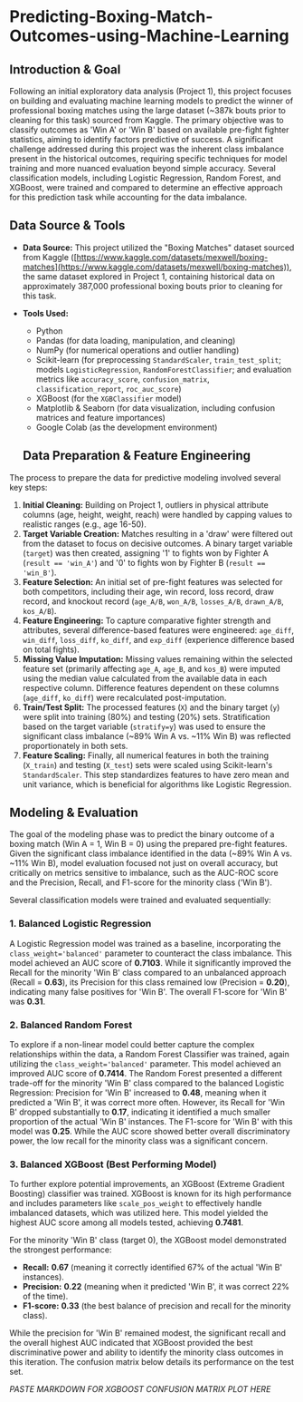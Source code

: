 # Predicting-Boxing-Match-Outcomes-using-Machine-Learning

## Introduction & Goal

Following an initial exploratory data analysis (Project 1), this project focuses on building and evaluating machine learning models to predict the winner of professional boxing matches using the large dataset (~387k bouts prior to cleaning for this task) sourced from Kaggle. The primary objective was to classify outcomes as 'Win A' or 'Win B' based on available pre-fight fighter statistics, aiming to identify factors predictive of success. A significant challenge addressed during this project was the inherent class imbalance present in the historical outcomes, requiring specific techniques for model training and more nuanced evaluation beyond simple accuracy. Several classification models, including Logistic Regression, Random Forest, and XGBoost, were trained and compared to determine an effective approach for this prediction task while accounting for the data imbalance.

## Data Source & Tools

* **Data Source:** This project utilized the "Boxing Matches" dataset sourced from Kaggle ([https://www.kaggle.com/datasets/mexwell/boxing-matches](https://www.kaggle.com/datasets/mexwell/boxing-matches)), the same dataset explored in Project 1, containing historical data on approximately 387,000 professional boxing bouts prior to cleaning for this task.
* **Tools Used:**
    * Python
    * Pandas (for data loading, manipulation, and cleaning)
    * NumPy (for numerical operations and outlier handling)
    * Scikit-learn (for preprocessing `StandardScaler`, `train_test_split`; models `LogisticRegression`, `RandomForestClassifier`; and evaluation metrics like `accuracy_score`, `confusion_matrix`, `classification_report`, `roc_auc_score`)
    * XGBoost (for the `XGBClassifier` model)
    * Matplotlib & Seaborn (for data visualization, including confusion matrices and feature importances)
    * Google Colab (as the development environment)

  ## Data Preparation & Feature Engineering

The process to prepare the data for predictive modeling involved several key steps:

1.  **Initial Cleaning:** Building on Project 1, outliers in physical attribute columns (age, height, weight, reach) were handled by capping values to realistic ranges (e.g., age 16-50).
2.  **Target Variable Creation:** Matches resulting in a 'draw' were filtered out from the dataset to focus on decisive outcomes. A binary target variable (`target`) was then created, assigning '1' to fights won by Fighter A (`result == 'win_A'`) and '0' to fights won by Fighter B (`result == 'win_B'`).
3.  **Feature Selection:** An initial set of pre-fight features was selected for both competitors, including their age, win record, loss record, draw record, and knockout record (`age_A/B`, `won_A/B`, `losses_A/B`, `drawn_A/B`, `kos_A/B`).
4.  **Feature Engineering:** To capture comparative fighter strength and attributes, several difference-based features were engineered: `age_diff`, `win_diff`, `loss_diff`, `ko_diff`, and `exp_diff` (experience difference based on total fights).
5.  **Missing Value Imputation:** Missing values remaining within the selected feature set (primarily affecting `age_A`, `age_B`, and `kos_B`) were imputed using the median value calculated from the available data in each respective column. Difference features dependent on these columns (`age_diff`, `ko_diff`) were recalculated post-imputation.
6.  **Train/Test Split:** The processed features (`X`) and the binary target (`y`) were split into training (80%) and testing (20%) sets. Stratification based on the target variable (`stratify=y`) was used to ensure the significant class imbalance (~89% Win A vs. ~11% Win B) was reflected proportionately in both sets.
7.  **Feature Scaling:** Finally, all numerical features in both the training (`X_train`) and testing (`X_test`) sets were scaled using Scikit-learn's `StandardScaler`. This step standardizes features to have zero mean and unit variance, which is beneficial for algorithms like Logistic Regression.

## Modeling & Evaluation

The goal of the modeling phase was to predict the binary outcome of a boxing match (Win A = 1, Win B = 0) using the prepared pre-fight features. Given the significant class imbalance identified in the data (~89% Win A vs. ~11% Win B), model evaluation focused not just on overall accuracy, but critically on metrics sensitive to imbalance, such as the AUC-ROC score and the Precision, Recall, and F1-score for the minority class ('Win B').

Several classification models were trained and evaluated sequentially:

### 1. Balanced Logistic Regression

A Logistic Regression model was trained as a baseline, incorporating the `class_weight='balanced'` parameter to counteract the class imbalance. This model achieved an AUC score of **0.7103**. While it significantly improved the Recall for the minority 'Win B' class compared to an unbalanced approach (Recall = **0.63**), its Precision for this class remained low (Precision = **0.20**), indicating many false positives for 'Win B'. The overall F1-score for 'Win B' was **0.31**.

### 2. Balanced Random Forest

To explore if a non-linear model could better capture the complex relationships within the data, a Random Forest Classifier was trained, again utilizing the `class_weight='balanced'` parameter. This model achieved an improved AUC score of **0.7414**. The Random Forest presented a different trade-off for the minority 'Win B' class compared to the balanced Logistic Regression: Precision for 'Win B' increased to **0.48**, meaning when it predicted a 'Win B', it was correct more often. However, its Recall for 'Win B' dropped substantially to **0.17**, indicating it identified a much smaller proportion of the actual 'Win B' instances. The F1-score for 'Win B' with this model was **0.25**. While the AUC score showed better overall discriminatory power, the low recall for the minority class was a significant concern.

### 3. Balanced XGBoost (Best Performing Model)

To further explore potential improvements, an XGBoost (Extreme Gradient Boosting) classifier was trained. XGBoost is known for its high performance and includes parameters like `scale_pos_weight` to effectively handle imbalanced datasets, which was utilized here. This model yielded the highest AUC score among all models tested, achieving **0.7481**. 

For the minority 'Win B' class (target 0), the XGBoost model demonstrated the strongest performance:
* **Recall:** **0.67** (meaning it correctly identified 67% of the actual 'Win B' instances).
* **Precision:** **0.22** (meaning when it predicted 'Win B', it was correct 22% of the time).
* **F1-score:** **0.33** (the best balance of precision and recall for the minority class).

While the precision for 'Win B' remained modest, the significant recall and the overall highest AUC indicated that XGBoost provided the best discriminative power and ability to identify the minority class outcomes in this iteration. The confusion matrix below details its performance on the test set.

*PASTE MARKDOWN FOR XGBOOST CONFUSION MATRIX PLOT HERE*
